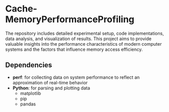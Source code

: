 # Cache-MemoryPerformanceProfiling
The repository includes detailed experimental setup, code implementations, data analysis, and visualization of results. This project aims to provide valuable insights into the performance characteristics of modern computer systems and the factors that influence memory access efficiency.

## Dependencies
- **perf**: for collecting data on system performance to reflect an approximation of real-time behavior
- **Python**: for parsing and plotting data
  - matplotlib
  - pip
  - pandas

